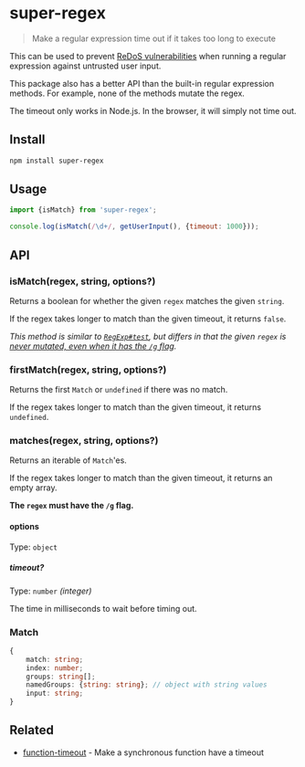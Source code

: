 # super-regex

> Make a regular expression time out if it takes too long to execute

This can be used to prevent [ReDoS vulnerabilities](https://en.wikipedia.org/wiki/ReDoS) when running a regular expression against untrusted user input.

This package also has a better API than the built-in regular expression methods. For example, none of the methods mutate the regex.

The timeout only works in Node.js. In the browser, it will simply not time out.

## Install

```sh
npm install super-regex
```

## Usage

```js
import {isMatch} from 'super-regex';

console.log(isMatch(/\d+/, getUserInput(), {timeout: 1000}));
```

## API

### isMatch(regex, string, options?)

Returns a boolean for whether the given `regex` matches the given `string`.

If the regex takes longer to match than the given timeout, it returns `false`.

*This method is similar to [`RegExp#test`](https://developer.mozilla.org/en-US/docs/Web/JavaScript/Reference/Global_Objects/RegExp/test), but differs in that the given `regex` is [never mutated, even when it has the `/g` flag](https://developer.mozilla.org/en-US/docs/Web/JavaScript/Reference/Global_Objects/RegExp/test#using_test_on_a_regex_with_the_global_flag).*

### firstMatch(regex, string, options?)

Returns the first `Match` or `undefined` if there was no match.

If the regex takes longer to match than the given timeout, it returns `undefined`.

### matches(regex, string, options?)

Returns an iterable of `Match`'es.

If the regex takes longer to match than the given timeout, it returns an empty array.

**The `regex` must have the `/g` flag.**

#### options

Type: `object`

##### timeout?

Type: `number` *(integer)*

The time in milliseconds to wait before timing out.

### Match

```ts
{
	match: string;
	index: number;
	groups: string[];
	namedGroups: {string: string}; // object with string values
	input: string;
}
```

## Related

- [function-timeout](https://github.com/sindresorhus/function-timeout) - Make a synchronous function have a timeout

